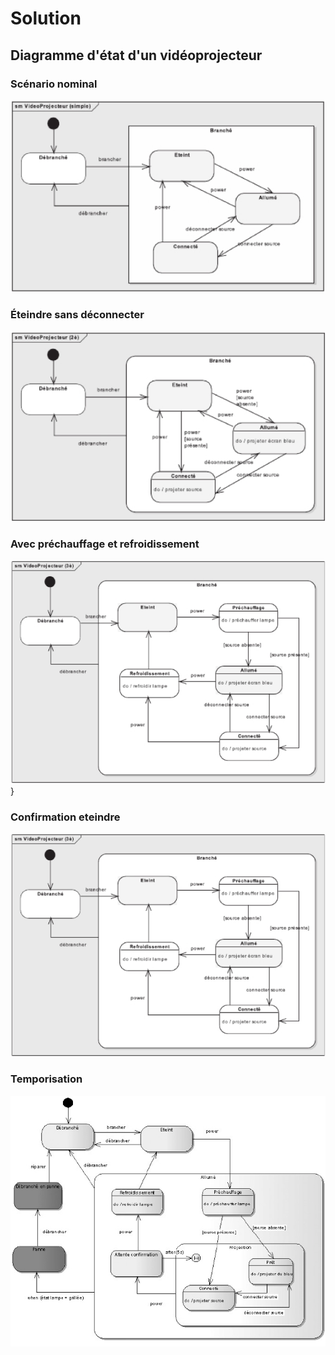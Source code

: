 #  Solution
## Diagramme d'état d'un vidéoprojecteur

### Scénario nominal
![](/assets/exercices.gddoc.docx/image92.png)

### Éteindre sans déconnecter
![](/assets/exercices.gddoc.docx/image93.png)

### Avec préchauffage et refroidissement
![](/assets/exercices.gddoc.docx/image101.png)}

### Confirmation eteindre
![](/assets/exercices.gddoc.docx/image79.png)
### Temporisation
![](/assets/exercices.gddoc.docx/image28.png)
